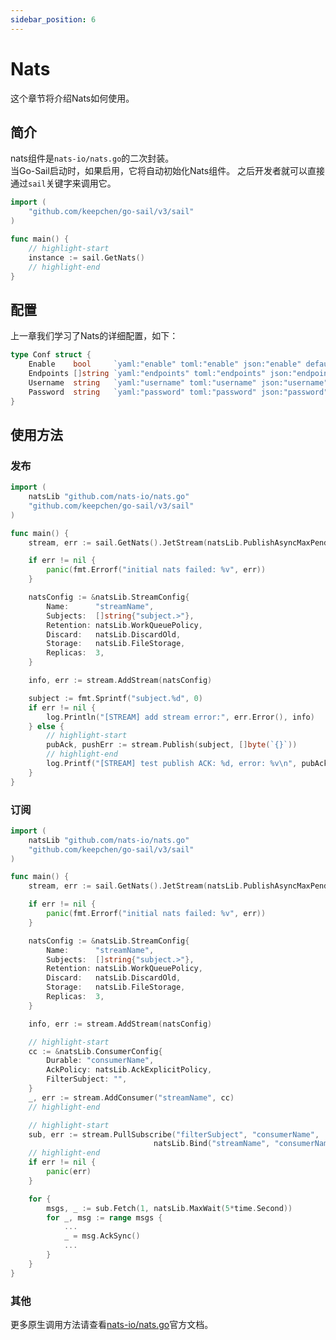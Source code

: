 ```yaml
---
sidebar_position: 6
---  
```

# Nats  
这个章节将介绍Nats如何使用。  
## 简介  
nats组件是`nats-io/nats.go`的二次封装。  
当Go-Sail启动时，如果启用，它将自动初始化Nats组件。 之后开发者就可以直接通过`sail`关键字来调用它。  
```go title="main.go" showLineNumbers  
import (
    "github.com/keepchen/go-sail/v3/sail"
)

func main() {
    // highlight-start
    instance := sail.GetNats()
    // highlight-end
}
```  
## 配置  
上一章我们学习了Nats的详细配置，如下：  
```go title="github.com/keepchen/go-sail/lib/nats/conf.go" showLineNumbers  
type Conf struct {
    Enable    bool     `yaml:"enable" toml:"enable" json:"enable" default:"false"` //是否启用
    Endpoints []string `yaml:"endpoints" toml:"endpoints" json:"endpoints"`        //服务实例列表
    Username  string   `yaml:"username" toml:"username" json:"username"`           //用户名
    Password  string   `yaml:"password" toml:"password" json:"password"`           //密码
}
```  
## 使用方法  
### 发布  
```go title="main.go" showLineNumbers  
import (
    natsLib "github.com/nats-io/nats.go"
    "github.com/keepchen/go-sail/v3/sail"
)

func main() {
    stream, err := sail.GetNats().JetStream(natsLib.PublishAsyncMaxPending(256))

    if err != nil {
        panic(fmt.Errorf("initial nats failed: %v", err))
    }

    natsConfig := &natsLib.StreamConfig{
        Name:      "streamName",
        Subjects:  []string{"subject.>"},
        Retention: natsLib.WorkQueuePolicy,
        Discard:   natsLib.DiscardOld,
        Storage:   natsLib.FileStorage,
        Replicas:  3,
    }

    info, err := stream.AddStream(natsConfig)

    subject := fmt.Sprintf("subject.%d", 0)
    if err != nil {
        log.Println("[STREAM] add stream error:", err.Error(), info)
    } else {
        // highlight-start
        pubAck, pushErr := stream.Publish(subject, []byte(`{}`))
        // highlight-end
        log.Printf("[STREAM] test publish ACK: %d, error: %v\n", pubAck.Sequence, pushErr)
    }
}
```  
### 订阅  
```go title="main.go" showLineNumbers  
import (
    natsLib "github.com/nats-io/nats.go"
    "github.com/keepchen/go-sail/v3/sail"
)

func main() {
    stream, err := sail.GetNats().JetStream(natsLib.PublishAsyncMaxPending(256))

    if err != nil {
        panic(fmt.Errorf("initial nats failed: %v", err))
    }

    natsConfig := &natsLib.StreamConfig{
        Name:      "streamName",
        Subjects:  []string{"subject.>"},
        Retention: natsLib.WorkQueuePolicy,
        Discard:   natsLib.DiscardOld,
        Storage:   natsLib.FileStorage,
        Replicas:  3,
    }

    info, err := stream.AddStream(natsConfig)

    // highlight-start
    cc := &natsLib.ConsumerConfig{
        Durable: "consumerName", 
        AckPolicy: natsLib.AckExplicitPolicy, 
        FilterSubject: "",
    }
    _, err := stream.AddConsumer("streamName", cc)
    // highlight-end

    // highlight-start
    sub, err := stream.PullSubscribe("filterSubject", "consumerName", 
                                natsLib.Bind("streamName", "consumerName"))
    // highlight-end
    if err != nil {
        panic(err)
    }

    for {
        msgs, _ := sub.Fetch(1, natsLib.MaxWait(5*time.Second))
        for _, msg := range msgs {
            ...
            _ = msg.AckSync()
            ...
        }
    }
}
```  

### 其他  
更多原生调用方法请查看[nats-io/nats.go](https://github.com/nats-io/nats.go)官方文档。  


